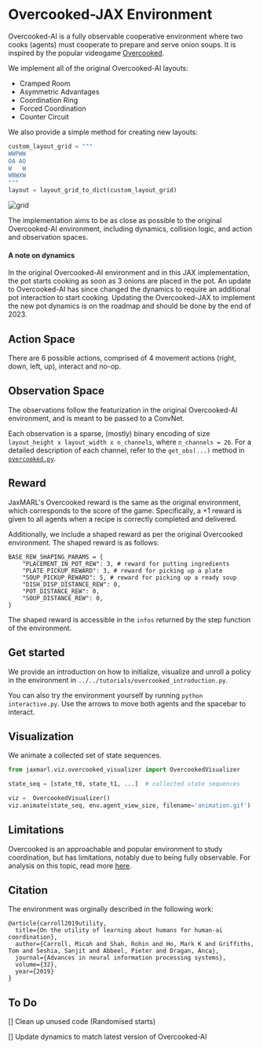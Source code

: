 # Overcooked-JAX Environment

Overcooked-AI is a fully observable cooperative environment where two cooks (agents) must cooperate to prepare and serve onion soups. It is inspired by the popular videogame [Overcooked](https://ghosttowngames.com/overcooked/).

We implement all of the original Overcooked-AI layouts:
* Cramped Room
* Asymmetric Advantages
* Coordination Ring
* Forced Coordination
* Counter Circuit

We also provide a simple method for creating new layouts:
```python
custom_layout_grid = """
WWPWW
OA AO
W   W
WBWXW
"""
layout = layout_grid_to_dict(custom_layout_grid)
```
![grid](docs/cramped_room.gif)

The implementation aims to be as close as possible to the original Overcooked-AI environment, including dynamics, collision logic, and action and observation spaces.

#### A note on dynamics
In the original Overcooked-AI environment and in this JAX implementation, the pot starts cooking as soon as 3 onions are placed in the pot.
An update to Overcooked-AI has since changed the dynamics to require an additional pot interaction to start cooking. 
Updating the Overcooked-JAX to implement the new pot dynamics is on the roadmap and should be done by the end of 2023.

## Action Space
There are 6 possible actions, comprised of 4 movement actions (right, down, left, up), interact and no-op.

## Observation Space
The observations follow the featurization in the original Overcooked-AI environment, and is meant to be passed to a ConvNet.

Each observation is a sparse, (mostly) binary encoding of size `layout_height x layout_width x n_channels`, where `n_channels = 26`. 
For a detailed description of each channel, refer to the `get_obs(...)` method in [`overcooked.py`](overcooked.py).

## Reward

JaxMARL's Overcooked reward is the same as the original environment, which corresponds to the score of the game. Specifically, a +1 reward is given to all agents when a recipe is correctly completed and delivered.

Additionally, we include a shaped reward as per the original Overcooked environment. The shaped reward is as follows:

```
BASE_REW_SHAPING_PARAMS = {
    "PLACEMENT_IN_POT_REW": 3, # reward for putting ingredients 
    "PLATE_PICKUP_REWARD": 3, # reward for picking up a plate
    "SOUP_PICKUP_REWARD": 5, # reward for picking up a ready soup
    "DISH_DISP_DISTANCE_REW": 0,
    "POT_DISTANCE_REW": 0,
    "SOUP_DISTANCE_REW": 0,
}
```

The shaped reward is accessible in the ```infos``` returned by the step function of the environment.


## Get started
We provide an introduction on how to initialize, visualize and unroll a policy in the environment in `../../tutorials/overcooked_introduction.py`.

You can also try the environment yourself by running `python interactive.py`. Use the arrows to move both agents and the spacebar to interact.

## Visualization
We animate a collected set of state sequences.
```python
from jaxmarl.viz.overcooked_visualizer import OvercookedVisualizer

state_seq = [state_t0, state_t1, ...]  # collected state sequences

viz =  OvercookedVisualizer()
viz.animate(state_seq, env.agent_view_size, filename='animation.gif')

```

## Limitations
Overcooked is an approachable and popular environment to study coordination, but has limitations, notably due to being fully observable.
For analysis on this topic, read more [here](https://arxiv.org/abs/2306.09309).

## Citation
The environment was orginally described in the following work:
```
@article{carroll2019utility,
  title={On the utility of learning about humans for human-ai coordination},
  author={Carroll, Micah and Shah, Rohin and Ho, Mark K and Griffiths, Tom and Seshia, Sanjit and Abbeel, Pieter and Dragan, Anca},
  journal={Advances in neural information processing systems},
  volume={32},
  year={2019}
}
```

## To Do
[] Clean up unused code (Randomised starts)

[] Update dynamics to match latest version of Overcooked-AI

